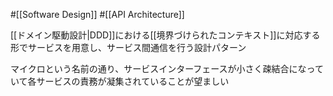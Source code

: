 #[[Software Design]] #[[API Architecture]]

[[ドメイン駆動設計|DDD]]における[[境界づけられたコンテキスト]]に対応する形でサービスを用意し、サービス間通信を行う設計パターン

マイクロという名前の通り、サービスインターフェースが小さく疎結合になっていて各サービスの責務が凝集されていることが望ましい